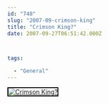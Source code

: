 ```yaml
---
id: "748"
slug: "2007-09-crimson-king"
title: "Crimson King?"
date: 2007-09-27T06:51:42.000Z



tags:

  - "General"
---
```

<div class="sqs-html-content">
  <div style="float: left; margin-right: 10px; margin-bottom: 10px;"> <a href="http://www.flickr.com/photos/mclazarus/1446676311/" title="Crimson King?"><img src="http://farm2.static.flickr.com/1231/1446676311_385384fbb2_m.jpg" alt="Crimson King?" style="border: solid 2px #000000;" /></a>
</div>
<p><br clear="all" /></p>
</div>
